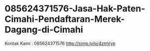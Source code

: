 # 085624371576-Jasa-Hak-Paten-Cimahi-Pendaftaran-Merek-Dagang-di-Cimahi
Kontak Kami : 085624371576  http://simp.ly/p/4zmVyp
